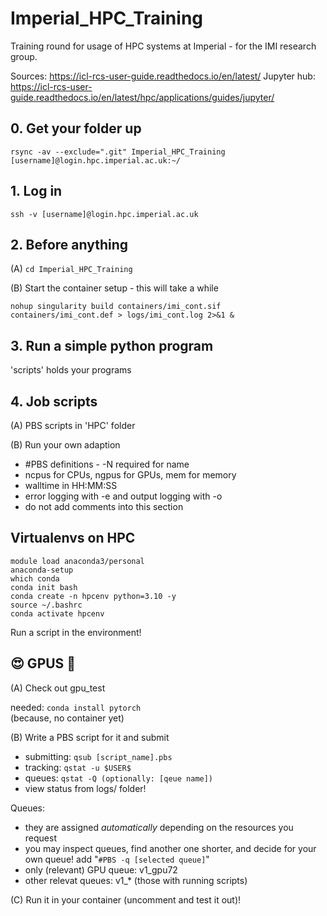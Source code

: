 # Imperial_HPC_Training
Training round for usage of HPC systems at Imperial - for the IMI research group.

Sources:
https://icl-rcs-user-guide.readthedocs.io/en/latest/
Jupyter hub: https://icl-rcs-user-guide.readthedocs.io/en/latest/hpc/applications/guides/jupyter/

## 0. Get your folder up
```
rsync -av --exclude=".git" Imperial_HPC_Training [username]@login.hpc.imperial.ac.uk:~/
```

## 1. Log in
```
ssh -v [username]@login.hpc.imperial.ac.uk
```

## 2. Before anything

(A) ```cd Imperial_HPC_Training```

(B) Start the container setup - this will take a while
```
nohup singularity build containers/imi_cont.sif containers/imi_cont.def > logs/imi_cont.log 2>&1 &
```

## 3. Run a simple python program
'scripts' holds your programs

## 4. Job scripts

(A) PBS scripts in 'HPC' folder
   
(B) Run your own adaption

- #PBS definitions - -N required for name
- ncpus for CPUs, ngpus for GPUs, mem for memory
- walltime in HH:MM:SS
- error logging with -e and output logging with -o
- do not add comments into this section

## Virtualenvs on HPC

```
module load anaconda3/personal
anaconda-setup
which conda
conda init bash
conda create -n hpcenv python=3.10 -y
source ~/.bashrc
conda activate hpcenv
```

Run a script in the environment!

## 😍 GPUS 🤑

(A) Check out gpu_test

needed: ```conda install pytorch```  
(because, no container yet)

(B) Write a PBS script for it and submit

- submitting:   ```qsub [script_name].pbs```
- tracking:     ```qstat -u $USER$```
- queues:       ```qstat -Q (optionally: [qeue name])```
- view status from logs/ folder!

Queues:
- they are assigned _automatically_ depending on the resources you request
- you may inspect queues, find another one shorter, and decide for your own queue! add "```#PBS -q [selected queue]```"
- only (relevant) GPU queue: v1_gpu72
- other relevat queues: v1_* (those with running scripts)

(C) Run it in your container (uncomment and test it out)!
